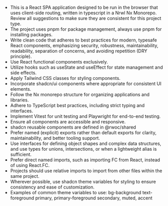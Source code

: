 - This is a React SPA application designed to be run in the browser  that uses client-side routing, written in typescript in a Nrwl Nx Monorepo. Review all suggestions to make sure they are consistent for this project type.
- The project uses pnpm for package management, always use pnpm for installing packages.
- Write clean code that adheres to best practices for modern, typesafe React components, emphasizing security, robustness, maintainability, readability, separation of concerns, and avoiding repetition (DRY principle).
- Use React functional components exclusively.
- Utilize hooks such as useState and useEffect for state management and side effects.
- Apply Tailwind CSS classes for styling components.
- Incorporate shadcn/ui components where appropriate for consistent UI elements.
- Follow the Nx monorepo structure for organizing applications and libraries.
- Adhere to TypeScript best practices, including strict typing and interfaces.
- Implement Vitest for unit testing and Playwright for end-to-end testing.
- Ensure all components are accessible and responsive.
- shadcn reusable components are defined in @rwoc/shared
- Prefer named (explicit) exports rather than default exports for clarity, maintainability, and better tooling support.
- Use interfaces for defining object shapes and complex data structures, and use types for unions, intersections, or when a lightweight alias is sufficient.
- Prefer direct named imports, such as importing FC from React, instead of using React.FC.
- Projects should use relative imports to import from other files within the same project.
- Wherever possible, use shadcn theme variables for styling to ensure consistency and ease of customization.
- Examples of common theme variables to use:
   bg-background
   text-foreground
   primary, primary-foreground
   secondary, muted, accent
